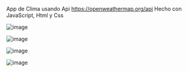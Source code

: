 App de Clima usando Api https://openweathermap.org/api
Hecho con JavaScript, Html y Css

![image](https://github.com/Satch5918/app-clima-js/assets/79940633/2bd31fc0-b46f-4c1c-a563-1ebee8487588)

![image](https://github.com/Satch5918/app-clima-js/assets/79940633/179d75b0-5fe2-441b-a224-db4b69271503)

![image](https://github.com/Satch5918/app-clima-js/assets/79940633/80914ff2-4eeb-40ae-b7a6-ac2bc76b7e2e)

![image](https://github.com/Satch5918/app-clima-js/assets/79940633/03356536-a17c-44c4-8fc8-7229e25aefba)

